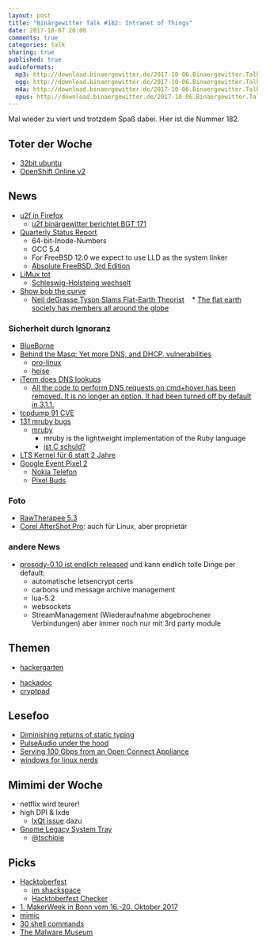 ```yaml
---
layout: post
title: "Binärgewitter Talk #182: Intranet of Things"
date: 2017-10-07 20:00
comments: true
categories: talk
sharing: true
published: true
audioformats:
  mp3: http://download.binaergewitter.de/2017-10-06.Binaergewitter.Talk.182.mp3
  ogg: http://download.binaergewitter.de/2017-10-06.Binaergewitter.Talk.182.ogg
  m4a: http://download.binaergewitter.de/2017-10-06.Binaergewitter.Talk.182.m4a
  opus: http://download.binaergewitter.de/2017-10-06.Binaergewitter.Talk.182.opus
---
```

Mal wieder zu viert und trotzdem Spaß dabei. Hier ist die Nummer 182.

## Toter der Woche
- [32bit ubuntu]( https://www.heise.de/newsticker/meldung/Ubuntu-gibt-Desktop-Variante-fuer-32-Bit-x86-Systeme-auf-3845582.html )
- [OpenShift Online v2](https://blog.openshift.com/ )

## News
- [u2f in Firefox]( https://www.yubico.com/2017/09/firefox-nightly-enables-support-fido-u2f-security-keys/ )
  - [u2f binärgewitter berichtet BGT 171]( https://blog.binaergewitter.de/2017/04/28/binaergewitter-talk-number-171-bsd-baerte-bulldozer )
- [Quarterly Status Report]( https://www.freebsd.org/news/status/report-2017-04-2017-06.html )
  * 64-bit-Inode-Numbers
  * GCC 5.4
  * For FreeBSD 12.0 we expect to use LLD as the system linker
  * [Absolute FreeBSD, 3rd Edition]( https://blather.michaelwlucas.com/archives/3020 )
- [LiMux tot]( https://www.heise.de/newsticker/meldung/LiMux-Aus-Muenchen-erklaert-neue-Mail-Software-fuer-geheim-3843305.html )
  * [Schleswig-Holsteing wechselt]( https://www.heise.de/newsticker/meldung/Schleswig-Holstein-laeutet-Abschied-von-Microsoft-ein-3849115.html )
- [Show bob the curve]( https://www.gofundme.com/showBoBthecurve )
  * [Neil deGrasse Tyson Slams Flat-Earth Theorist]( https://www.youtube.com/watch?v=XHBZkek8OSU )
    * [The flat earth society has members all around the globe](https://pbs.twimg.com/media/CiHuksZXAAAn4qZ.jpg)


### Sicherheit durch Ignoranz
- [BlueBorne]( https://www.heise.de/security/meldung/BlueBorne-Android-Linux-und-Windows-ueber-Bluetooth-angreifbar-3830319.html )
- [Behind the Masq: Yet more DNS, and DHCP, vulnerabilities]( https://security.googleblog.com/2017/10/behind-masq-yet-more-dns-and-dhcp.html )
  * [pro-linux]( http://www.pro-linux.de/news/1/25207/sicherheits-audit-von-dnsmasq.html )
  * [heise]( https://www.heise.de/security/meldung/Sicherheitsluecken-im-freien-DNS-Server-Dnsmasq-gefaehrden-IoT-Geraete-Linux-Smartphones-Co-3849403.html )
- [iTerm does DNS lookups]( https://gitlab.com/gnachman/iterm2/issues/6050 )
  * [All the code to perform DNS requests on cmd+hover has been removed. It is no longer an option. It had been turned off by default in 3.1.1.]( 
https://gitlab.com/gnachman/iterm2/wikis/dnslookupissue )
- [tcpdump 91 CVE]( http://www.tcpdump.org/tcpdump-changes.txt )
- [131 mruby bugs]( https://blog.mruby.sh/201703261726.html )
  * [mruby]( https://mruby.org/ )
    - mruby is the lightweight implementation of the Ruby language
    - [ist C schuld?]( http://blog.fefe.de/?ts=a749000f )
- [LTS Kernel für 6 statt 2 Jahre]( http://www.pro-linux.de/news/1/25202/langfristige-kernel-unterst%C3%BCtzung-auf-sechs-jahre-ausgedehnt.html )
- [Google Event Pixel 2]( https://www.theverge.com/2017/10/4/16405192/new-google-pixel-2-xl-phone-photos-video-hands-on )
  * [Nokia Telefon]( https://www.hmdglobal.com/ )
  * [Pixel Buds]( https://www.blog.google/products/pixel/pixel-buds/ )
  
### Foto
- [RawTherapee 5.3]( http://rawtherapee.com/blog/rawtherapee-5.3-released )
- [Corel AfterShot Pro](http://www.aftershotpro.com/de/products/aftershot/pro/ ): auch für Linux, aber proprietär

### andere News
- [prosody-0.10 ist endlich released](http://blog.prosody.im/prosody-0-10-0-released/ ) und kann endlich tolle Dinge per default:
  * automatische letsencrypt certs
  * carbons und message archive management
  * lua-5.2
  * websockets
  * StreamManagement (Wiederaufnahme abgebrochener Verbindungen) aber immer noch nur mit 3rd party module

## Themen
- [hackergarten]( http://hackergarten.net/ )
 * [hackadoc]( https://github.com/hackergarten/hackadoc )
 * [cryptpad]( https://cryptpad.fr )

## Lesefoo

- [Diminishing returns of static typing]( https://blog.merovius.de/2017/09/12/diminishing-returns-of-static-typing.html )
- [PulseAudio under the hood]( https://gavv.github.io/blog/pulseaudio-under-the-hood/ )
- [Serving 100 Gbps from an Open Connect Appliance]( https://medium.com/netflix-techblog/serving-100-gbps-from-an-open-connect-appliance-cdb51dda3b99 )
- [windows for linux nerds]( https://blog.jessfraz.com/post/windows-for-linux-nerds/ )

## Mimimi der Woche
- netflix wird teurer!
- high DPI & lxde
  * [lxQt issue](https://github.com/lxde/lxqt/issues/916 ) dazu
- [Gnome Legacy System Tray]( https://twitter.com/tschipie/status/913520971532963842 )
  * [@tschipie]( https://twitter.com/tschipie )

## Picks
- [Hacktoberfest]( https://hacktoberfest.digitalocean.com/ )
   * [im shackspace]( https://blog.shackspace.de/?p=5703 )
   * [Hacktoberfest Checker]( https://hacktoberfestchecker.herokuapp.com/ )
- [1. MakerWeek in Bonn vom 16.-20. Oktober 2017]( https://www.makerweek.io/)
- [mimic]( http://freeflysystems.com/mimic ) 
- [30 shell commands]( https://www.lopezferrando.com/30-interesting-shell-commands/ )
- [The Malware Museum]( https://archive.org/details/malwaremuseum&tab=about )
